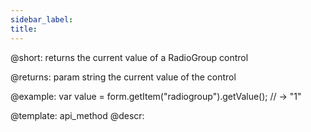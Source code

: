 ```yaml
---
sidebar_label:
title:
---          
```


@short: returns the current value of a RadioGroup control



@returns:
param   string     the current value of the control

@example:
var value = form.getItem("radiogroup").getValue();
// -> "1"



@template: api_method
@descr:


